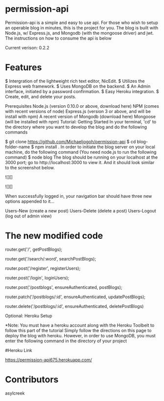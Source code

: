 # permission-api
Permission-api is a simple and easy to use api. For those who wish to setup an operable blog in minutes, this is the project for you. The blog is built with Node.js, w/ Express.js, and Mongodb (with the mongoose driver) and jwt. 
The instructions on how to consume the api is below

Current verison: 0.2.2

# Features
$ Intergration of the lightweight rich text editor, NicEdit.
$ Utilizes the Express web framework.
$ Uses MongoDB on the backend.
$ An Admin interface, initiated by a password confirmation.
$ Easy Heroku integration.
$ Create, edit, and delete your posts.


Prerequisites
Node.js (version 0.10.0 or above, download here)
NPM (comes with recent versions of node)
Express.js (version 3 or above, and will be install with npm)
A recent version of Mongodb (download here)
Mongoose (will be installed with npm)
Tutorial: Getting Started
In your terminal, 'cd' to the directory where you want to develop the blog and do the following commands

$ git clone https://github.com/Michaeljogoh/permission-api
$ cd blog-folder-name
$ npm install .
In order to initiate the blog server on your local machine, do the following command (You need node.js to run the following command) $ node blog The blog should be running on your localhost at the 3000 port; go to http://localhost:3000 to view it. And it should look similar to the screenshot below.

![][]



![][]

When successfully logged in, your navigation bar should have three new options appended to it...

Users-New (create a new post)
Users-Delete (delete a post)
Users-Logout (log out of admin view)



# The new modified code

router.get('/', getPostBlogs);

router.get('/search/:word', searchPostBlogs);

router.post('/register', registerUsers);

router.post('/login', loginUsers);

router.post('/postblogs', ensureAuthenticated, postBlogs);

router.patch('/postblogs/:id', ensureAuthenticated, updatePostBlogs);

router.delete('/postblogs/:id', ensureAuthenticated, deletePostBlogs)




Optional: Heroku Setup

*Note: You must have a heroku account along with the Heroku Toolbelt to follow this part of the tutorial
Simply follow the directions on this page to deploy the blog with heroku. However, in order to use MongoDB, you must enter the following command in the directory of your project

#Heroku Link

https://permission-api675.herokuapp.com/


# Contributors
asylcreek


